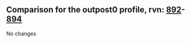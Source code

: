 ## Comparison for the outpost0 profile, rvn: [892](https://github.com/PRO100KatYT/FortniteProfileRevisions/tree/main/profiles/outpost0/892%20outpost0.json)-[894](https://github.com/PRO100KatYT/FortniteProfileRevisions/tree/main/profiles/outpost0/894%20outpost0.json)

No changes
